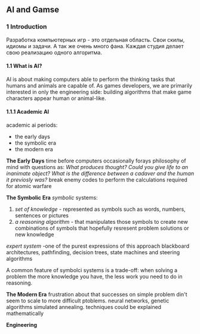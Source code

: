 ## AI and Gamse

### 1 Introduction

Разработка компьютерных игр - это отдельная область.
Свои скилы, идиомы и задачи. А так же очень много фана.
Каждая студия делает свою реализацию одного алгоритма.

#### 1.1 What is AI?
AI is about making computers able to perform the thinking tasks that humans and animals are capable of.
As games developers, we are primarily interested in only the engineering side: building algorithms that make game characters appear human or animal-like.

#### 1.1.1 Academic AI
academic ai periods:
- the early days
- the symbolic era
- the modern era

**The Early Days**
time before computers
occasionally forays philosophy of mind with questions as:
_What produces thought?_
_Could you give life to an inanimate object?_
_What is the difference between a cadaver and the human it previosly was?_
break enemy codes
to perform the calculations required for atomic warfare

**The Symbolic Era**
_symbolic_ systems:
1. _set of knowledge_ - represented as symbols such as words, numbers, sentences or pictures
1. _a reasoning algorithm_ - that manipulates those symbols to create new combinations of symbols that hopefully resresent problem solutions or new knowledge

_expert system_ -one of the purest expressions of this approach
blackboard architectures, pathfinding, decision trees, state machines and steering algorithms

A common feature of symbolci systems is a trade-off: when solving a problem the more knowledge you have, the less work you need to do in reasoning.

**The Modern Era**
frustration about that successes on simple problem din't seem to scale to more difficult ptoblems.
neural networks, genetic algorithms simulated annealing.
techniques could be explained mathematically

**Engineering**
